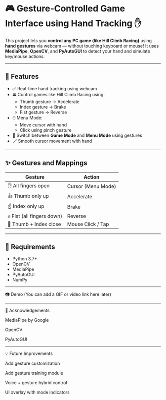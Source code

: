 # 🎮 Gesture-Controlled Game Interface using Hand Tracking ✋

This project lets you **control any PC game (like Hill Climb Racing)** using **hand gestures** via webcam — without touching keyboard or mouse! It uses **MediaPipe**, **OpenCV**, and **PyAutoGUI** to detect your hand and simulate key/mouse actions.

---

## 🧠 Features

- ✅ Real-time hand tracking using webcam
- 🚘 Control games like Hill Climb Racing using:
  - Thumb gesture → Accelerate
  - Index gesture → Brake
  - Fist gesture → Reverse
- 🖱️ Menu Mode:
  - Move cursor with hand
  - Click using pinch gesture
- 🔁 Switch between **Game Mode** and **Menu Mode** using gestures
- 🪄 Smooth cursor movement with hand

---

## ✨ Gestures and Mappings

| Gesture                      | Action                 |
|-----------------------------|------------------------|
| ✋ All fingers open          | Cursor (Menu Mode)     |
| 👍 Thumb only up            | Accelerate             |
| ☝️ Index only up           | Brake                  |
| ✊ Fist (all fingers down)   | Reverse                |
| 🤏 Thumb + Index close      | Mouse Click / Tap      |

---

## 🔧 Requirements

- Python 3.7+
- OpenCV
- MediaPipe
- PyAutoGUI
- NumPy
  
---

📷 Demo
(You can add a GIF or video link here later)

---

🙌 Acknowledgements

MediaPipe by Google

OpenCV

PyAutoGUI

---
💡 Future Improvements

Add gesture customization

Add gesture training module

Voice + gesture hybrid control

UI overlay with mode indicators
